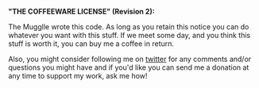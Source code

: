 **"THE COFFEEWARE LICENSE" (Revision 2):**

The Mugglle wrote this code. As long as you retain this notice you
can do whatever you want with this stuff. If we meet some day, and you think
this stuff is worth it, you can buy me a coffee in return.

Also, you might consider following me on [twitter](https://twitter.com/roronalds_) for any comments and/or
questions you might have and if you'd like you can send me a donation
at any time to support my work, ask me how!
